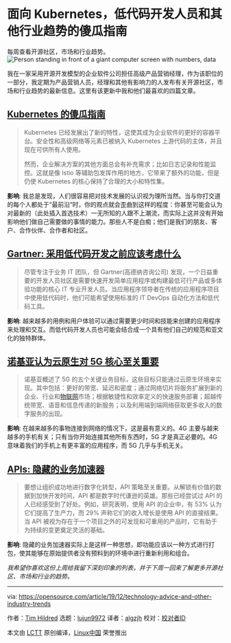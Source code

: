 [#]: collector: (lujun9972)
[#]: translator: (algzjh)
[#]: reviewer: ( )
[#]: publisher: ( )
[#]: url: ( )
[#]: subject: (An idiot's guide to Kubernetes, low-code developers, and other industry trends)
[#]: via: (https://opensource.com/article/19/12/technology-advice-and-other-industry-trends)
[#]: author: (Tim Hildred https://opensource.com/users/thildred)

面向 Kubernetes，低代码开发人员和其他行业趋势的傻瓜指南
======
每周查看开源社区，市场和行业趋势。
![Person standing in front of a giant computer screen with numbers, data][1]

我在一家采用开源开发模型的企业软件公司担任高级产品营销经理，作为该职位的一部分，我定期为产品营销人员，经理和其他有影响力的人发布有关开源社区，市场和行业趋势的最新信息。这里有该更新中我和他们最喜欢的四篇文章。

## [Kubernetes 的傻瓜指南][2]

> Kubernetes 已经发展出了新的特性，这使其成为企业软件的更好的容器平台。安全性和高级网络等元素已被纳入 Kubernetes 上游代码的主体，并且现在可供所有人使用。
>
> 然而，企业解决方案的其他方面总会有补充需求；比如日志记录和性能监控。这就是像 Istio 等辅助包发挥作用的地方，它带来了额外的功能，但是仍使 Kubernetes 的核心保持了合理的大小和特性集。

**影响**: 我总是发现，人们很容易把对技术发展的认识视为理所当然。当与你打交道的每个人都处于“最前沿”时，你的观点就会歪曲到这样的程度：你甚至可能会认为对最新的（此处插入首选技术）一无所知的人跟不上潮流，而实际上这并没有开始影响他们做自己需要做的事情的能力。那些人不是白痴；他们是我们的朋友、客户、合作伙伴、合作者和社区。

## [Gartner: 采用低代码开发之前应该考虑什么][3]

> 尽管专注于业务 IT 团队，但 Gartner(高德纳咨询公司) 发现，一个日益重要的开发人员社区是需要快速开发简单应用程序或构建最低可行产品或多体验功能的核心 IT 专业开发人员。当应用程序领导者在传统的应用程序项目中使用低代码时，他们可能希望使用标准的 IT DevOps 自动化方法和低代码工具。

**影响**: 越来越多的用例和用户体验可以通过需要更少时间和技能来创建的应用程序来处理和交互。而低代码开发人员也可能会结合成一个具有他们自己的规范和亚文化的独特群体。

## [诺基亚认为云原生对 5G 核心至关重要][4]

> 诺基亚概述了 5G 的五个关键业务目标，这些目标只能通过云原生环境来实现。其中包括：更好的带宽、延迟和密度；通过网络切片将服务扩展到新的企业、行业和[物联网][5]市场；根据敏捷性和效率定义的快速服务部署；超越传统带宽、语音和信息传递的新服务；以及利用端到端网络获取更多收入的数字服务的出现。

**影响**: 在越来越多的事物连接到网络的情况下，这是最有意义的。4G 主要与越来越多的手机有关；只有当你开始连接其他所有东西时，5G 才是真正必要的。4G 意味着我们的手机上有更丰富的应用程序，而 5G 几乎与手机无关。

## [APIs: 隐藏的业务加速器][6]

> 要想让组织成功地进行数字化转型，API 策略至关重要。从解锁有价值的数据到加快开发时间，API 都是数字时代谦逊的英雄。那些已经尝试过 API 的人已经感受到了好处。例如，研究表明，使用 API 的企业中，有 53% 认为它们提高了生产力，而 29% 声称它们的收入增长是使用 API 的直接结果。当 API 被视为存在于一个项目之外的可发现和可重用的产品时，它有助于为持续的变更奠定灵活的基础。

**影响**: 隐藏的业务加速器实际上是这样一种思想，即功能应该以一种方式进行打包，使其能够在原始提供者没有预料到的环境中进行重新利用和组合。

_我希望你喜欢这份上周给我留下深刻印象的列表，并于下周一回来了解更多开源社区、市场和行业的趋势。_

--------------------------------------------------------------------------------

via: https://opensource.com/article/19/12/technology-advice-and-other-industry-trends

作者：[Tim Hildred][a]
选题：[lujun9972][b]
译者：[algzjh](https://github.com/algzjh)
校对：[校对者ID](https://github.com/校对者ID)

本文由 [LCTT](https://github.com/LCTT/TranslateProject) 原创编译，[Linux中国](https://linux.cn/) 荣誉推出

[a]: https://opensource.com/users/thildred
[b]: https://github.com/lujun9972
[1]: https://opensource.com/sites/default/files/styles/image-full-size/public/lead-images/data_metrics_analytics_desktop_laptop.png?itok=9QXd7AUr "Person standing in front of a giant computer screen with numbers, data"
[2]: https://www.cbronline.com/feature/an-idiots-guide-to-kubernetes
[3]: https://www.computerweekly.com/feature/Gartner-What-to-consider-before-adopting-low-code-development
[4]: https://www.sdxcentral.com/articles/news/nokia-argues-cloud-native-is-essential-to-5g-core/2019/11/
[5]: https://www.sdxcentral.com/5g/iot/ "IoT"
[6]: https://www.cbronline.com/opinion/digital-transformation-3
